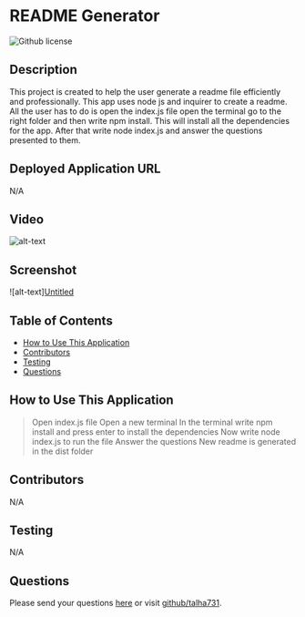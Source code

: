 # README Generator 
![Github license](https://img.shields.io/badge/license--blue.svg)
## Description
This project is created to help the user generate a readme file efficiently and professionally. This app uses node js and inquirer to create a readme. All the user has to do is open the index.js file open the terminal go to the right folder and then write npm install. This will install all the dependencies for the app. After that write node index.js and answer the questions presented to them. 
## Deployed Application URL
N/A
## Video
![alt-text](Recorder\Video_230221120640.keymp4")
## Screenshot
![alt-text][Untitled](https://user-images.githubusercontent.com/118377080/220346972-e2fb0689-e510-4c8d-88bd-8144281307e8.png)

## Table of Contents
* [How to Use This Application](#HowtoUseThisApplication)
* [Contributors](#contributors)
* [Testing](#testing)
* [Questions](#questions)
## How to Use This Application
   > Open index.js file 
   > Open a new terminal
   > In the terminal write npm install and press enter to install the dependencies
   > Now write node index.js to run the file 
   > Answer the questions
   > New readme is generated in the dist folder
## Contributors 
N/A
## Testing
N/A
## Questions
Please send your questions [here](mailto:talha3172001@gmail.com?subject=[GitHub]%20Dev%20Connect) or visit [github/talha731](https://github.com/talha731).
